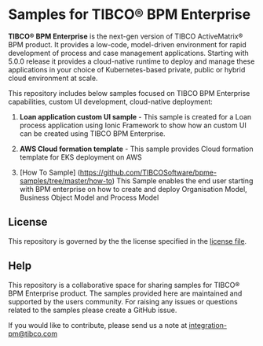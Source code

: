 # Samples for TIBCO® BPM Enterprise
**TIBCO® BPM Enterprise** is the next-gen version of TIBCO ActiveMatrix® BPM product. It provides a low-code, model-driven environment for rapid development of process and case management applications. Starting with 5.0.0 release it provides a cloud-native runtime to deploy and manage these applications in your choice of Kubernetes-based private, public or hybrid cloud environment at scale.


This repository includes below samples focused on TIBCO BPM Enterprise capabilities, custom UI development, cloud-native deployment:

1. **Loan application custom UI sample** - This sample is created for a Loan process application using Ionic Framework to show how an custom UI can be created using TIBCO BPM Enterprise. 

2. **AWS Cloud formation template** - This sample provides Cloud formation template for EKS deployment on AWS

3. [How To Sample] (https://github.com/TIBCOSoftware/bpme-samples/tree/master/how-to)
This Sample enables the end user starting with BPM enterprise on how to create and deploy Organisation Model, Business Object Model and Process Model

## License
This repository is governed by the the license specified in the [license file](https://github.com/tibco/bpme-samples/blob/master/LICENSE.md). 

## Help
This repository is a collaborative space for sharing samples for TIBCO® BPM Enterprise product. The samples provided here are maintained and supported by the users community. For raising any issues or questions related to the samples please create a GitHub issue.

If you would like to contribute, please send us a note at integration-pm@tibco.com

